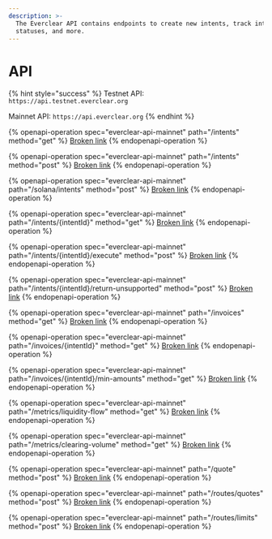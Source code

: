 ```yaml
---
description: >-
  The Everclear API contains endpoints to create new intents, track intent
  statuses, and more.
---
```


# API

{% hint style="success" %}
Testnet API: `https://api.testnet.everclear.org`

Mainnet API: `https://api.everclear.org`
{% endhint %}

{% openapi-operation spec="everclear-api-mainnet" path="/intents" method="get" %}
[Broken link](broken-reference)
{% endopenapi-operation %}

{% openapi-operation spec="everclear-api-mainnet" path="/intents" method="post" %}
[Broken link](broken-reference)
{% endopenapi-operation %}

{% openapi-operation spec="everclear-api-mainnet" path="/solana/intents" method="post" %}
[Broken link](broken-reference)
{% endopenapi-operation %}

{% openapi-operation spec="everclear-api-mainnet" path="/intents/{intentId}" method="get" %}
[Broken link](broken-reference)
{% endopenapi-operation %}

{% openapi-operation spec="everclear-api-mainnet" path="/intents/{intentId}/execute" method="post" %}
[Broken link](broken-reference)
{% endopenapi-operation %}

{% openapi-operation spec="everclear-api-mainnet" path="/intents/{intentId}/return-unsupported" method="post" %}
[Broken link](broken-reference)
{% endopenapi-operation %}

{% openapi-operation spec="everclear-api-mainnet" path="/invoices" method="get" %}
[Broken link](broken-reference)
{% endopenapi-operation %}

{% openapi-operation spec="everclear-api-mainnet" path="/invoices/{intentId}" method="get" %}
[Broken link](broken-reference)
{% endopenapi-operation %}

{% openapi-operation spec="everclear-api-mainnet" path="/invoices/{intentId}/min-amounts" method="get" %}
[Broken link](broken-reference)
{% endopenapi-operation %}

{% openapi-operation spec="everclear-api-mainnet" path="/metrics/liquidity-flow" method="get" %}
[Broken link](broken-reference)
{% endopenapi-operation %}

{% openapi-operation spec="everclear-api-mainnet" path="/metrics/clearing-volume" method="get" %}
[Broken link](broken-reference)
{% endopenapi-operation %}

{% openapi-operation spec="everclear-api-mainnet" path="/quote" method="post" %}
[Broken link](broken-reference)
{% endopenapi-operation %}

{% openapi-operation spec="everclear-api-mainnet" path="/routes/quotes" method="post" %}
[Broken link](broken-reference)
{% endopenapi-operation %}

{% openapi-operation spec="everclear-api-mainnet" path="/routes/limits" method="post" %}
[Broken link](broken-reference)
{% endopenapi-operation %}
